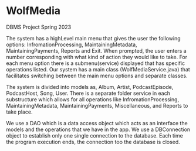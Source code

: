 # WolfMedia
DBMS Project Spring 2023

The system has a highLevel main menu that gives the user the following options: InfromationProcessing, MaintainingMetadata, MaintainingPayments, Reports and Exit.  When prompted, the user enters a number corresponding with what kind of action they would like to take. For each menu option there is a submenu(service) displayed that has specific operations listed. Our system has a main class (WolfMediaService.java) that facilitates switching between the main menu options and separate classes.

The system is divided into models as, Album, Artist, PodcastEpisode, PodcastHost, Song, User. 
There is a separate folder service in each substructure which allows for all operations like InfromationProcessing, MaintainingMetadata, MaintainingPayments, Miscellaneous, and Reports to take place.  

We use a DAO which is a data access object which acts as an interface the models and the operations that we have in the app.
We use a DBConnection object to establish only one single connection to the database. Each time the program execution ends, the connection too the database is closed. 
						
